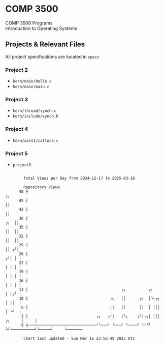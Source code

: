 # COMP 3500
COMP 3500 Programs  
Introduction to Operating Systems  
## Projects & Relevant Files
All project specifications are located in `specs`
### Project 2
- `kern/main/hello.c`
- `kern/main/main.c`
### Project 3
- `kern/thread/synch.c`
- `kern/include/synch.h`
### Project 4
- `kern/asst1/catlock.c`
### Project 5
- `project5`

```

        Total Views per Day from 2024-12-17 to 2025-03-16

        Repository Views
      48 ┼                                                                                ╭╮
      45 ┤                                                                                ││
      42 ┤                                                                                ││
      38 ┤                                                                            ╭╮  ││
      35 ┤                                                                            ││  ││
      32 ┤                                                                            ││  ││
      29 ┤                                                                            ││ ╭╯│
      26 ┤                                                                           ╭╯│ │ │
      22 ┤                                                                           │ │ │ │
      19 ┤                                                                           │ │ │ │
      16 ┤                                                                           │ │ │ │
      13 ┤                                         ╭╮          ╭╮                    │ │╭╯ │
      10 ┤                                    ╭╮   ││      ╭╮  │╰╮╭╮                 │ ││  │
       6 ┤                                    ││   ││      ││  │ │││                 │ ╰╯  │
       3 ┤                              ╭╮   ╭╯│   │╰╮    ╭╯│╭╮│ │││          ╭╮     │     │
       0 ┼──────────────────────────────╯╰───╯ ╰───╯ ╰────╯ ╰╯╰╯ ╰╯╰──────────╯╰─────╯     ╰───────

        Chart last updated - Sun Mar 16 23:56:49 2025 UTC
        
```
